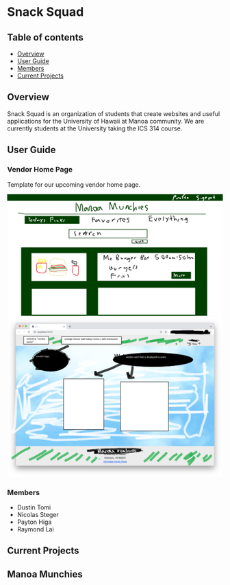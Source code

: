 # Snack Squad

## Table of contents

* [Overview](#overview)
* [User Guide](#user-guide)
* [Members](#members)
* [Current Projects](#current-projects)

## Overview

Snack Squad is an organization of students that create websites and useful applications for the University of Hawaii at Manoa community. We are currently students at the University taking the ICS 314 course.

## User Guide

### Vendor Home Page

Template for our upcoming vendor home page.

![](images/userhomepage.png)
![](images/vendorhomepage.png)

### Members

<ul>
  <li>Dustin Tomi</li>
  <li>Nicolas Steger</li>
  <li>Payton Higa</li>
  <li>Raymond Lai</li>
</ul>

## Current Projects
<h2>Manoa Munchies</h2>


